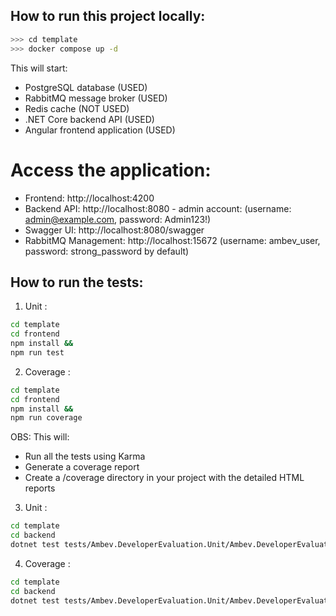 ## How to run this project locally:

```bash
>>> cd template
>>> docker compose up -d
```

This will start:
- PostgreSQL database (USED)
- RabbitMQ message broker (USED)
- Redis cache (NOT USED)
- .NET Core backend API (USED)
- Angular frontend application (USED)

# Access the application:
   - Frontend: http://localhost:4200
   - Backend API: http://localhost:8080 - admin account: (username: admin@example.com, password: Admin123!)
   - Swagger UI: http://localhost:8080/swagger
   - RabbitMQ Management: http://localhost:15672 (username: ambev_user, password: strong_password by default)


## How to run the tests:

1. Unit <FRONTEND>:
```bash
cd template
cd frontend
npm install &&
npm run test 
```

2. Coverage <FRONTEND>:
```bash
cd template
cd frontend
npm install &&
npm run coverage
```

OBS: This will:
- Run all the tests using Karma
- Generate a coverage report
- Create a /coverage directory in your project with the detailed HTML reports

3. Unit <BACKEND>:
```bash
cd template
cd backend
dotnet test tests/Ambev.DeveloperEvaluation.Unit/Ambev.DeveloperEvaluation.Unit.csproj
```

4. Coverage <BACKEND>:
```bash
cd template
cd backend
dotnet test tests/Ambev.DeveloperEvaluation.Unit/Ambev.DeveloperEvaluation.Unit.csproj /p:CollectCoverage=true
```
